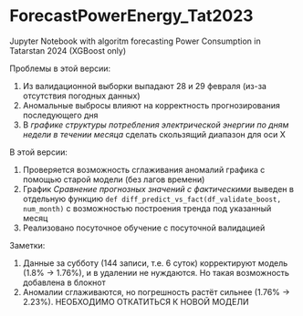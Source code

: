 # ForecastPowerEnergy_Tat2023
Jupyter Notebook with algoritm forecasting Power Consumption in Tatarstan 2024 (XGBoost only)

Проблемы в этой версии:
1) Из валидационной выборки выпадают 28 и 29 февраля (из-за отсутствия погодных данных)
2) Аномальные выбросы влияют на корректность прогнозирования последующего дня
3) В *графике структуры потребления электрической энергии по дням недели в течении месяца* сделать скользящий диапазон для оси Х

В этой версии:
1) Проверяется возможность сглаживания аномалий графика с помощью старой модели (без лагов времени)
2) График *Сравнение прогнозных значений с фактическими* выведен в отдельную функцию `def diff_predict_vs_fact(df_validate_boost, num_month)` с возможностью построения тренда под указанный месяц
3) Реализовано посуточное обучение с посуточной валидацией

Заметки:
1) Данные за субботу (144 записи, т.е. 6 суток) корректируют модель (1.8% -> 1.76%), и в удалении не нуждаются. Но такая возможность добавлена в блокнот
2) Аномалии сглаживаются, но погрешность растёт сильнее (1.76% -> 2.23%). НЕОБХОДИМО ОТКАТИТЬСЯ К НОВОЙ МОДЕЛИ